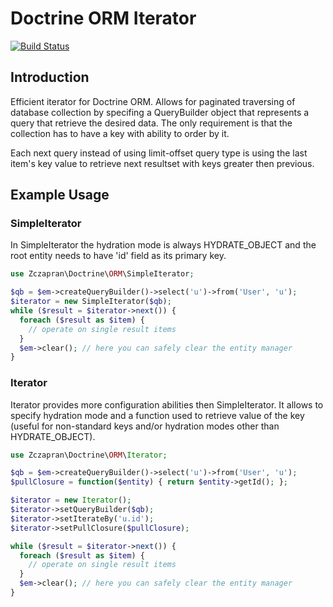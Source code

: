 # Doctrine ORM Iterator #

[![Build Status](https://secure.travis-ci.org/zczapran/doctrine-orm-iterator.png)](http://travis-ci.org/zczapran/doctrine-orm-iterator)

## Introduction ##

Efficient iterator for Doctrine ORM. Allows for paginated traversing of database collection by specifing a QueryBuilder object that represents a query that retrieve the desired data. The only requirement is that the collection has to have a key with ability to order by it.

Each next query instead of using limit-offset query type is using the last item's key value to retrieve next resultset with keys greater then previous.

## Example Usage ##

### SimpleIterator ###
In SimpleIterator the hydration mode is always HYDRATE_OBJECT and the root entity needs to have 'id' field as its primary key.
```php
use Zczapran\Doctrine\ORM\SimpleIterator;

$qb = $em->createQueryBuilder()->select('u')->from('User', 'u');
$iterator = new SimpleIterator($qb);
while ($result = $iterator->next()) {
  foreach ($result as $item) {
    // operate on single result items
  }
  $em->clear(); // here you can safely clear the entity manager
}
```
  
### Iterator ###
Iterator provides more configuration abilities then SimpleIterator. It allows to specify hydration mode and a function
used to retrieve value of the key (useful for non-standard keys and/or hydration modes other than HYDRATE_OBJECT).
```php
use Zczapran\Doctrine\ORM\Iterator;

$qb = $em->createQueryBuilder()->select('u')->from('User', 'u');
$pullClosure = function($entity) { return $entity->getId(); };

$iterator = new Iterator();
$iterator->setQueryBuilder($qb);
$iterator->setIterateBy('u.id');
$iterator->setPullClosure($pullClosure);

while ($result = $iterator->next()) {
  foreach ($result as $item) {
    // operate on single result items
  }
  $em->clear(); // here you can safely clear the entity manager
}
```

